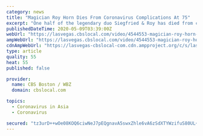 ```yaml
---
category: news
title: "Magician Roy Horn Dies From Coronavirus Complications At 75"
excerpt: "One half of the legendary duo Siegfried & Roy has died from coronavirus-related complications. He was 75. Riverside County Votes To Downgrade Coronavirus Safety MeasuresFrom now on, residents will be strongly encouraged to wear a face covering in public,"
publishedDateTime: 2020-05-09T03:39:00Z
webUrl: "https://lasvegas.cbslocal.com/video/4544553-magician-roy-horn-dies-from-coronavirus-complications-at-75/"
ampWebUrl: "https://lasvegas.cbslocal.com/video/4544553-magician-roy-horn-dies-from-coronavirus-complications-at-75/amp/"
cdnAmpWebUrl: "https://lasvegas-cbslocal-com.cdn.ampproject.org/c/s/lasvegas.cbslocal.com/video/4544553-magician-roy-horn-dies-from-coronavirus-complications-at-75/amp/"
type: article
quality: 55
heat: 55
published: false

provider:
  name: CBS Boston / WBZ
  domain: cbslocal.com

topics:
  - Coronavirus in Asia
  - Coronavirus

secured: "tz3urD++wOe08KOQ6ciwNeJ7pEQgnavA5swxZhle6vA6zSdXTYWzifuS80UL+8ittbXhjuS4hvrjz5H6nVKnlpxfExlBkqZ4H5cBnReMsaCe7IAMTpcLNnDgJb0OQ4rRsqc4KC2Z6z+3/7EQdpw0EwAXViBDbstxlQ1tfJE5ajKj1GMRWuyrQC/0jg9yIJeXl8heno7BtrWU8okH36sL/nSRRPwSjpIukRDi/a52ivGznFqwn8btvy5MtlLIqWN4QvMoA/9KK/kTJCtO5bFRJi/dHVF+mQJGBPX0BsCX8ClSbttuujs/B8b5tEiZXvtI;MxjtT9tAqO8IGPjhremMUw=="
---
```


